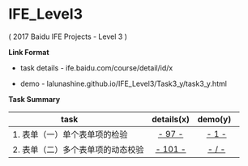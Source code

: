 # IFE_Level3
( 2017 Baidu IFE Projects - Level 3 )

**Link Format**

- task details - ife.baidu.com/course/detail/id/x

- demo - lalunashine.github.io/IFE_Level3/Task3_y/task3_y.html

**Task Summary**

| task                      | details(x)                                  | demo(y)   |
| -------------             | :-------------:                                   | :-------------:| 
| 1. 表单（一）单个表单项的检验 | [- 97 -](http://ife.baidu.com/course/detail/id/97)| [- 1 -]( http://lalunashine.github.io/IFE_Level3/Task3_1/task3_1.html)|
| 2. 表单（二）多个表单项的动态校验 | [- 101 -](http://ife.baidu.com/course/detail/id/101)| [- / -]( http://lalunashine.github.io/IFE_Level3/Task3_2/task3_2.html)|
